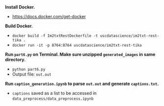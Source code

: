 **Install Docker.**
- https://docs.docker.com/get-docker

**Build Docker.**
- `docker build -f Im2txtRestDockerfile -t uscdatascience/im2txt-rest-tika .`
- `docker run -it -p 8764:8764 uscdatascience/im2txt-rest-tika`

**Run `part6.py` on Terminal. Make sure unzipped `generated_images` in same directory.**
- `python part6.py`
- Output file: `out.out`

**Run `caption_generation.ipynb` to parse `out.out` and generate `captions.txt`.**
- `captions` saved as a list to be accessed in `data_preprocess/data_preprocess.ipynb`